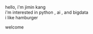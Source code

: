 hello,  i'm jimin kang   
i'm interested in python , ai , and bigdata  
i like hamburger   

welcome  